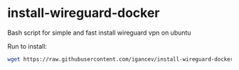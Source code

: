 # install-wireguard-docker
Bash script for simple and fast install wireguard vpn on ubuntu

Run to install:

```bash
wget https://raw.githubusercontent.com/igancev/install-wireguard-docker/master/installVpn.sh && chmod +x installVpn.sh && ./installVpn.sh
```
